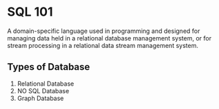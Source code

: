 # SQL 101

A domain-specific language used in programming and designed for managing data held in a relational database management system, or for stream processing in a relational data stream management system.

## Types of Database

1. Relational Database
2. NO SQL Database
3. Graph Database
